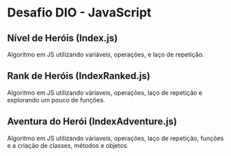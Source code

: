 # Desafio DIO - JavaScript

## Nível de Heróis (Index.js)
Algoritmo em JS utilizando variáveis, operações, e laço de repetição.

## Rank de Heróis (IndexRanked.js)
Algoritmo em JS utilizando váriaveis, operações, laço de repetição e explorando um pouco de funções.


## Aventura do Herói (IndexAdventure.js)
Algoritmo em JS utilizando váriaveis, operações, laço de repetição, funções e a criação de classes, métodos e objetos.
